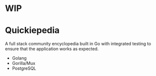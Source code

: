 # WIP 

# Quickiepedia

A full stack community encyclopedia built in Go with integrated testing to ensure that the application works as expected.

- Golang
- Gorilla/Mux
- PostgreSQL
